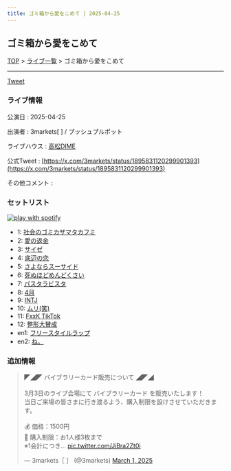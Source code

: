 ```yaml
---
title: ゴミ箱から愛をこめて | 2025-04-25
---
```

## ゴミ箱から愛をこめて

[TOP](/setlist/) > [ライブ一覧](lives.html) > ゴミ箱から愛をこめて

___

<a href="https://twitter.com/share?ref_src=twsrc%5Etfw" data-text="3markets[ ]セットリスト > ゴミ箱から愛をこめて" class="twitter-share-button" data-via="3markets" data-hashtags="3markets" data-related="3markets" data-show-count="false">Tweet</a>

### ライブ情報

公演日
:    2025-04-25

出演者
:    3markets[ ] / プッシュプルポット

ライブハウス
:    [高松DIME](livehouse106.html)

公式Tweet
:    [https://x.com/3markets/status/1895831120299901393](https://x.com/3markets/status/1895831120299901393)

その他コメント
:    

### セットリスト


[![play with spotify](images/spotify-icon.png)](https://open.spotify.com/playlist/2tWsroPvkpGSTc7t0wjBe3)



*  1: [社会のゴミカザマタカフミ](song002.html)
*  2: [愛の返金](song012.html)
*  3: [サイゼ](song004.html)
*  4: [底辺の恋](song008.html)
*  5: [さよならスーサイド](song013.html)
*  6: [死ぬほどめんどくさい](song018.html)
*  7: [パスタラビスタ](song102.html)
*  8: [4月](song029.html)
*  9: [INTJ](song096.html)
*  10: [ムリ(笑)](song099.html)
*  11: [FxxK TikTok](song082.html)
*  12: [整形大賛成](song005.html)
*  en1: [フリースタイルラップ](song074.html)
*  en2: [ね。](song076.html)


### 追加情報



<blockquote class="twitter-tweet"><p lang="ja" dir="ltr">◤◢◤ バイブラリーカード販売について ◢◤◢<br><br>3月3日のライブ会場にて バイブラリーカード を販売いたします！<br>当日ご来場の皆さまに行き渡るよう、購入制限を設けさせていただきます。<br><br>💰 価格：1500円<br>📌 購入制限：お1人様3枚まで<br>※1会計につき… <a href="https://t.co/JiBra2Zt0i">pic.twitter.com/JiBra2Zt0i</a></p>&mdash; 3markets［ ］ (@3markets) <a href="https://twitter.com/3markets/status/1895831120299901393?ref_src=twsrc%5Etfw">March 1, 2025</a></blockquote>
<script async src="https://platform.twitter.com/widgets.js" charset="utf-8"></script>




<script async src="https://platform.twitter.com/widgets.js" charset="utf-8"></script>